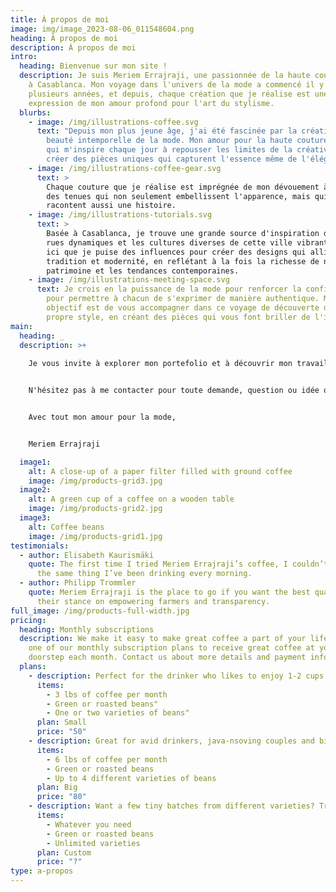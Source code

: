 ```yaml
---
title: À propos de moi
image: img/image_2023-08-06_011548604.png
heading: À propos de moi
description: À propos de moi
intro:
  heading: Bienvenue sur mon site !
  description: Je suis Meriem Errajraji, une passionnée de la haute couture basée
    à Casablanca. Mon voyage dans l'univers de la mode a commencé il y a
    plusieurs années, et depuis, chaque création que je réalise est une
    expression de mon amour profond pour l'art du stylisme.
  blurbs:
    - image: /img/illustrations-coffee.svg
      text: "Depuis mon plus jeune âge, j'ai été fascinée par la créativité et la
        beauté intemporelle de la mode. Mon amour pour la haute couture est ce
        qui m'inspire chaque jour à repousser les limites de la créativité et à
        créer des pièces uniques qui capturent l'essence même de l'élégance. "
    - image: /img/illustrations-coffee-gear.svg
      text: >
        Chaque couture que je réalise est imprégnée de mon dévouement à créer
        des tenues qui non seulement embellissent l'apparence, mais qui
        racontent aussi une histoire.
    - image: /img/illustrations-tutorials.svg
      text: >
        Basée à Casablanca, je trouve une grande source d'inspiration dans les
        rues dynamiques et les cultures diverses de cette ville vibrante. C'est
        ici que je puise des influences pour créer des designs qui allient
        tradition et modernité, en reflétant à la fois la richesse de notre
        patrimoine et les tendances contemporaines.
    - image: /img/illustrations-meeting-space.svg
      text: Je crois en la puissance de la mode pour renforcer la confiance en soi et
        pour permettre à chacun de s'exprimer de manière authentique. Mon
        objectif est de vous accompagner dans ce voyage de découverte de votre
        propre style, en créant des pièces qui vous font briller de l'intérieur.
main:
  heading: _
  description: >+
    
    Je vous invite à explorer mon portefolio et à découvrir mon travail. Si vous partagez ma passion pour la haute couture et que vous êtes à la recherche de pièces qui captivent l'âme, je serais honorée de collaborer avec vous pour créer quelque chose de vraiment exceptionnel.


    N'hésitez pas à me contacter pour toute demande, question ou idée que vous pourriez avoir. Merci de visiter mon site et de vous joindre à moi dans cette aventure créative.


    Avec tout mon amour pour la mode,


    Meriem Errajraji

  image1:
    alt: A close-up of a paper filter filled with ground coffee
    image: /img/products-grid3.jpg
  image2:
    alt: A green cup of a coffee on a wooden table
    image: /img/products-grid2.jpg
  image3:
    alt: Coffee beans
    image: /img/products-grid1.jpg
testimonials:
  - author: Elisabeth Kaurismäki
    quote: The first time I tried Meriem Errajraji’s coffee, I couldn’t even believe that was
      the same thing I’ve been drinking every morning.
  - author: Philipp Trommler
    quote: Meriem Errajraji is the place to go if you want the best quality coffee. I love
      their stance on empowering farmers and transparency.
full_image: /img/products-full-width.jpg
pricing:
  heading: Monthly subscriptions
  description: We make it easy to make great coffee a part of your life. Choose
    one of our monthly subscription plans to receive great coffee at your
    doorstep each month. Contact us about more details and payment info.
  plans:
    - description: Perfect for the drinker who likes to enjoy 1-2 cups per day.
      items:
        - 3 lbs of coffee per month
        - Green or roasted beans"
        - One or two varieties of beans"
      plan: Small
      price: "50"
    - description: Great for avid drinkers, java-nsoving couples and bigger crowds
      items:
        - 6 lbs of coffee per month
        - Green or roasted beans
        - Up to 4 different varieties of beans
      plan: Big
      price: "80"
    - description: Want a few tiny batches from different varieties? Try our custom plan
      items:
        - Whatever you need
        - Green or roasted beans
        - Unlimited varieties
      plan: Custom
      price: "?"
type: a-propos
---
```

